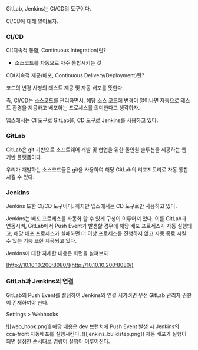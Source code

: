 
GitLab, Jenkins는 CI/CD의 도구이다.

CI/CD에 대해 알아보자.

### CI/CD

CI(지속적 통합, Continuous Integration)란?

- 소스코드를 자동으로 자주 통합시키는 것

CD(지속적 제공/배포, Continuous Delivery/Deployment)란?

코드의 변경 사항의 테스트 제공 및 자동 배포를 뜻한다.

즉, CI/CD는 소스코드를 관리하면서, 해당 소스 코드에 변경이 일어나면 자동으로 테스트 환경을 제공하고 배포하는 프로세스를 의미한다고 생각하자.

뎁스에서는 CI 도구로 GitLab을, CD 도구로 Jenkins를 사용하고 있다.

### GitLab

GitLab은 git 기반으로 소프트웨어 개발 및 협업을 위한 올인원 솔루션을 제공하는 웹 기반 플랫폼이다.

우리가 개발하는 소스코드들은 git을 사용하여 해당 GitLab의 리포지토리로 자동 통합 시킬 수 있다.

### Jenkins

Jenkins 또한 CI/CD 도구이다. 하지만 뎁스에서는 CD 도구로만 사용하고 있다.

Jenkins는 배포 프로세스를 자동화 할 수 있게 구성이 이루어져 있다. 이를 GitLab과 연동시켜, GitLab에서 Push Event가 발생할 경우에 해당 배포 프로세스가 자동 실행되고, 해당 배포 프로세스가 실패하면 더 이상 프로세스를 진행하지 않고 자동 종료 시킬 수 있는 기능 또한 제공되고 있다.

Jenkins에 대한 자세한 내용은 화면을 살펴보자

[http://10.10.10.200:8080/](http://10.10.10.200:8080/)

### GitLab과 Jenkins의 연결

GitLab의 Push Event를 설정하여 Jenkins와 연결 시키려면 우선 GitLab 관리자 권한이 존재하여야 한다.

Settings > Webhooks

![[web_hook.png]]
해당 내용은 dev 브랜치에 Push Event 발생 시 Jenkins의 cca-front 자동배포를 실행시킨다.
![[jenkins_buildstep.png]]
자동 배포가 실행이 되면 설정한 순서대로 명령어 실행이 이루어진다.